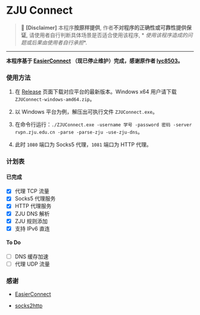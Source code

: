 # ZJU Connect

> 🚫 **[Disclaimer]**
> 本程序**按原样提供**, 作者**不对程序的正确性或可靠性提供保证**, 请使用者自行判断具体场景是否适合使用该程序, *
*使用该程序造成的问题或后果由使用者自行承担**.

---

**本程序基于 [EasierConnect](https://github.com/lyc8503/EasierConnect)
（现已停止维护）完成，感谢原作者 [lyc8503](https://github.com/lyc8503)。**

### 使用方法

1. 在 [Release](https://github.com/Mythologyli/ZJU-Connect/releases) 页面下载对应平台的最新版本。Windows x64
   用户请下载 `ZJUConnect-windows-amd64.zip`。

2. 以 Windows 平台为例，解压出可执行文件 `ZJUConnect.exe`。

3. 在命令行运行：`./ZJUConnect.exe -username 学号 -password 密码 -server rvpn.zju.edu.cn -parse -parse-zju -use-zju-dns`。

4. 此时 `1080` 端口为 Socks5 代理，`1081` 端口为 HTTP 代理。

### 计划表

#### 已完成

- [x] 代理 TCP 流量
- [x] Socks5 代理服务
- [x] HTTP 代理服务
- [x] ZJU DNS 解析
- [x] ZJU 规则添加
- [x] 支持 IPv6 直连

#### To Do

- [ ] DNS 缓存加速
- [ ] 代理 UDP 流量

### 感谢

+ [EasierConnect](https://github.com/lyc8503/EasierConnect)

+ [socks2http](https://github.com/zenhack/socks2http)